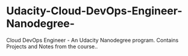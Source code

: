 # Udacity-Cloud-DevOps-Engineer-Nanodegree-
Cloud DevOps Engineer - An Udacity Nanodegree program. Contains Projects and Notes from the course.. 
